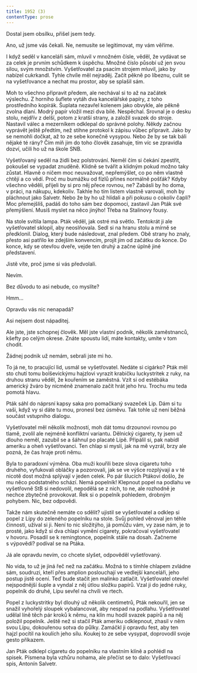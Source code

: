 ```yaml
---
title: 1952 (3)
contentType: prose
---
```


  

Dostal jsem obsílku, přišel jsem tedy.

Ano, už jsme vás čekali. Ne, nemusíte se legitimovat, my vám věříme.

I když seděl v kanceláři sám, mluvil v množném čísle, věděl, že vydávat se za celek je prvním schůdkem k úspěchu. Množné číslo působí už jen svou silou, svým množstvím. Vyšetřovatel za psacím strojem mluvil, jako by nabízel cukrkandl. Tyhle chvíle měl nejraděj. Začít pěkně po líbeznu, culit se na vyšetřovance a nechat mu prostor, aby se splašil sám.

Moh to všechno připravit předem, ale nechával si to až na začátek výslechu. Z horního šuflete vytáh dva kancelářské papíry, z toho prostředního kopírák. Šuplata nezavřel kolenem jako obvykle, ale pěkně zvolna dlaní. Modrý papír vložil mezi dva bílé. Nespěchal. Srovnal je o desku stolu, nejdřív z delší, potom z kratší strany, a založil svazek do stroje. Nastavil válec a mezerníkem odklepal do správné polohy. Někdy začnou vyprávět ještě předtím, než stihne protokol k zápisu vůbec připravit. Jako by se nemohli dočkat, až to ze sebe konečně vysypou. Nebo že by se tak báli nějaké té rány? Čím míň jim do toho člověk zasahuje, tím víc se zpravidla dozví, učili ho už na škole SNB.

Vyšetřovaný seděl na židli bez polstrování. Neměl čím si čekání zpestřit, pokoušel se vypadat znuděně. Klidně se tvářit a klidným pokud možno taky zůstat. Hlavně o ničem moc neuvažovat, nepřemýšlet, co po něm vlastně chtějí a co vědí. Proč mu bumážku od fízlů přines normálně pošťák? Kdyby všechno věděli, přijeli by si pro něj přece rovnou, ne? Zabásli by ho doma, v práci, na nákupu, kdekoliv. Takhle ho tím listem vlastně varovali, moh by pláchnout jako Salvetr. Nebo že by ho už hlídali a při pokusu o cokoliv čapli? Moc přemejšlíš, padáš do toho sám bez dopomoci, zastavil Jan Pták své přemýšlení. Musíš myslet na něco jinýho! Třeba na Stalinovy fousy.

Na stole svítila lampa. Pták věděl, jak ostré má světlo. Tentokrát ji ale vyšetřovatel sklopil, aby neoslňovala. Sedl si na hranu stolu a mírně se předklonil. Dialog, který bude následovat, znal předem. Obě strany ho znaly, přesto asi patřilo ke zdejším konvencím, projít jím od začátku do konce. Do konce, kdy se otevřou dveře, vejde ten druhý a začne úplně jiné představení.

Jistě víte, proč jsme si vás předvolali.

Nevím.

Bez důvodu to asi nebude, co myslíte?

Hmm…

Opravdu vás nic nenapadá?

Asi nejsem dost nápaditej.

Ale jste, jste schopnej člověk. Měl jste vlastní podnik, několik zaměstnanců, kšefty po celým okrese. Znáte spoustu lidí, máte kontakty, umíte v tom chodit.

Žádnej podnik už nemám, sebrali jste mi ho.

To já ne, to pracující lid, usmál se vyšetřovatel. Nedáte si cigárko? Pták měl sto chutí tomu bolševickýmu hajzlovi vyrazit krabičku luckystritek z ruky, na druhou stranu věděl, že kouřením se zaměstná. Vzít si od estébáka americký žváro by nicméně znamenalo začít hrát jeho hru. Trochu mu teda pomotá hlavu.

Pták sáhl do náprsní kapsy saka pro pomačkaný svazeček Lip. Dám si tu vaši, když vy si dáte tu mou, pronesl bez úsměvu. Tak tohle už není běžná součást vstupního dialogu.

Vyšetřovatel měl několik možností, moh dát tomu drzounovi rovnou po tlamě, zvolil ale nejméně konfliktní variantu. Dělnický cigarety, ty jsem už dlouho neměl, zazubil se a šáhnul po placaté Lípě. Připálil si, pak nabídl ameriku a oheň vyšetřovanci. Ten chlap si myslí, jak na mě vyzrál, brzy ale pozná, že čas hraje proti němu.

Byla to paradoxní výměna. Oba muži kouřili beze slova cigaretu toho druhého, vyfukovali obláčky a pozorovali, jak se ve výšce rozplývají a v té nicotě dost možná splývají v jeden celek. Po pár šlucích Ptákovi došlo, že mu něco podstatného schází. Nemá popelník! Klepnout popel na podlahu ve vyšetřovně StB si nedovolil, nepodělá se z nich, to ne, ale rozhodně je nechce zbytečně provokovat. Řek si o popelník pohledem, drobným pohybem. Nic, bez odpovědi.

Takže nám skutečně nemáte co sdělit? ujistil se vyšetřovatel a odklep si popel z Lípy do zeleného popelníku na stole. Svůj pohled věnoval jen téhle činnosti, užíval si ji. Není to nic složitýho, já pomůžu vám, vy zase nám, je to prosté, jako když si dva chlapi vymění cigarety, pokračoval vyšetřovatel v hovoru. Posadil se k remingtonce, popelník stále na dosah. Začneme s výpovědí? podíval se na Ptáka.

Já ale opravdu nevím, co chcete slyšet, odpověděl vyšetřovaný.

No vida, to už je jiná řeč než na začátku. Možná to s tímhle chlapem zvládne sám, soudruzi, kteří přes amplion poslouchají ve vedlejší kanceláři, jeho postup jistě ocení. Teď bude stačit jen malinko zatlačit. Vyšetřovatel otevřel nejspodnější šuple a vyndal z něj útlou složku papírů. Vzal ji do jedné ruky, popelník do druhé, Lípu sevřel na chvíli ve rtech.

Popel z luckystritky byl dlouhý už několik centimetrů, Pták nekouřil, jen se snažil vyhořelý sloupek vybalancovat, aby nespad na podlahu. Vyšetřovatel udělal líně těch pár kroků k němu, na klín mu hodil svazek papírů a na něj položil popelník. Ještě než si stačil Pták ameriku odklepnout, zhasil v něm svou Lípu, dokouřenou sotva do půlky. Zamáčkl ji opravdu fest, aby ten hajzl pocítil na koulích jeho sílu. Koukej to ze sebe vysypat, doprovodil svoje gesto příkazem.

Jan Pták odklepl cigaretu do popelníku na vlastním klíně a pohlédl na spisek. Písmena byla vzhůru nohama, ale přečíst se to dalo: Vyšetřovací spis, Antonín Salvetr.
